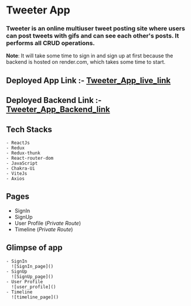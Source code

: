 # **Tweeter App**
### Tweeter is an online multiuser tweet posting site where users can post tweets with gifs and can see each other's posts. It performs all CRUD operations.

**Note**: It will take some time to sign in and sign up at first because the backend is hosted on render.com, which takes some time to start.

## Deployed App Link :- [Tweeter_App_live_link](https://tweeter-app-adv.netlify.app/)
## Deployed Backend Link :- [Tweeter_App_Backend_link](https://mock-8-coding-vite.onrender.com/)

## Tech Stacks
    - ReactJs
    - Redux
    - Redux-thunk
    - React-router-dom
    - JavaScript
    - Chakra-Ui
    - ViteJs
    - Axios

## Pages
   - SignIn
   - SignUp
   - User Profile (*Private Route*)
   - Timeline (*Private Route*)
   
## Glimpse of app
    - SignIn
      ![SignIn_page]()
    - SignUp
      ![SignUp_page]()
    - User Profile
      ![user_profile]()
    - Timeline
      ![timeline_page]()

